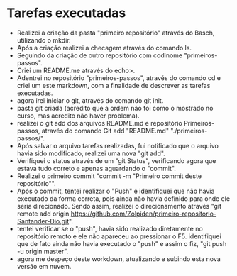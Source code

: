# Tarefas executadas

- Realizei a criação da pasta "primeiro repositório" através do Basch, utilizando o mkdir. 
- Após a criação realizei a checagem através do comando ls.
- Seguindo da criação de outro repositório  com codinome "primeiros-passos".
- Criei um README.me através do echo>.
- Adentrei no repositório "primeiros-passos", através do comando cd e criei um este markdown, com a finalidade de descrever as tarefas executadas. 
- agora irei iniciar o git, através do comando git init. 
- pasta git criada (acredito que a ordem não foi como o mostrado no curso, mas acredito não haver problema).
- realizei o git add dos arquivos README.md e repositório Primeiros-passos, através do comando Git add "README.md" "./primeiros-passos/".
- Após salvar o arquivo tarefas realizadas, fui notificado que o arquivo havia sido modificado, realizei uma nova "git add".
- Verifiquei o status através de um "git Status", verificando agora que estava tudo correto e apenas aguardando o "commit".
- Realizei o primeiro commit "commit -m "Primeiro commit deste repositório"". 
- Após o commit, tentei realizar o "Push" e identifiquei que não havia executado da forma correta, pois ainda não havia definido para onde ele seria direcionado. Sendo assim, realizei o direcionamento através "git remote add origin https://github.com/Zolpiden/primeiro-repositorio-Santander-Dio.git". 
- tentei verificar se o "push", havia sido realizado diretamente no repositório remoto e ele não apareceu ao pressionar o F5. identifiquei que de fato ainda não havia executado o "push" e assim o fiz, "git push -u origin master". 
- agora me despeço deste workdown, atualizando e subindo esta nova versão em nuvem. 
